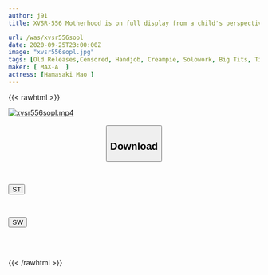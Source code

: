 ```yaml
---
author: j91
title: XVSR-556 Motherhood is on full display from a child's perspective. I want to feel the excitement of Mao's mom and have sex with her! Hamazaki Mao

url: /was/xvsr556sopl
date: 2020-09-25T23:00:00Z
image: "xvsr556sopl.jpg"
tags: [Old Releases,Censored, Handjob, Creampie, Solowork, Big Tits, Titty Fuck, Delusion	]
maker: [ MAX-A  ]
actress: [Hamasaki Mao ]
---
```



{{< rawhtml >}}

<div class="video" data-videoid="ALyq6arZz0iXA4o">
    <a href="javascript:;">
        <img src="/was/xvsr556sopl/xvsr556sopl.jpg" width="WIDTH" height="HEIGHT" alt="xvsr556sopl.mp4" loading="lazy">
    </a>
</div>

<script type="text/javascript" src="https://j91.asia/asset/on-demand-st.js"></script>

<br>
  <link rel="stylesheet" href="https://j91.asia/asset/bs5.css">
  
  <center>
  <button class="btn btn-primary" type="button" data-bs-toggle="collapse" data-bs-target=".multi-collapse" aria-expanded="false" aria-controls="multiCollapseExample1 multiCollapseExample2"><h2>Download</h2></button></center>
</p>
<div class="row">
  <div class="col">
    <div class="collapse multi-collapse" id="multiCollapseExample1">
      <div class="card card-body">
	      	      <br>
<div class="buttons">  
<p><a href="https://streamtape.to/v/ALyq6arZz0iXA4o" target="_blank"><button class="btn-hover color-3"><i class="fa fa-download"></i> ST</button></a></p></div>
    </div>
  </div>
</div>
  <div class="col">
    <div class="collapse multi-collapse" id="multiCollapseExample2">
      <div class="card card-body">
	      <br>
<div class="buttons">
<p><a href="https://asnwish.com/y8710txkm4jl" target="_blank"><button class="btn-hover color-2"><i class="fa fa-download"></i> SW</button></a></p></div>
<br><br>
      </div>
    </div>
  </div>
</div>

{{< /rawhtml >}}